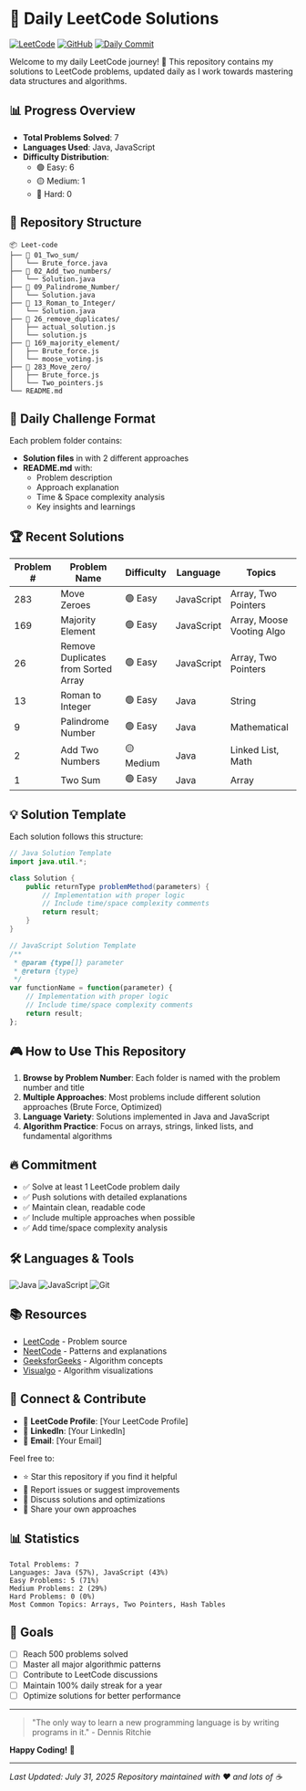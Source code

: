 # 🚀 Daily LeetCode Solutions

[![LeetCode](https://img.shields.io/badge/LeetCode-FFA116?style=for-the-badge&logo=leetcode&logoColor=black)](https://leetcode.com/)
[![GitHub](https://img.shields.io/badge/GitHub-181717?style=for-the-badge&logo=github&logoColor=white)](https://github.com/)
[![Daily Commit](https://img.shields.io/badge/Daily%20Commit-✅-brightgreen?style=for-the-badge)](https://github.com/)

Welcome to my daily LeetCode journey! 🎯 This repository contains my solutions to LeetCode problems, updated daily as I work towards mastering data structures and algorithms.

## 📊 Progress Overview

- **Total Problems Solved**: 7
- **Languages Used**: Java, JavaScript
- **Difficulty Distribution**:
  - 🟢 Easy: 6
  - 🟡 Medium: 1
  - 🔴 Hard: 0

## 📁 Repository Structure

```
📦 Leet-code
├── 📂 01_Two_sum/
│   └── Brute_force.java
├── 📂 02_Add_two_numbers/
│   └── Solution.java
├── 📂 09_Palindrome_Number/
│   └── Solution.java
├── 📂 13_Roman_to_Integer/
│   └── Solution.java
├── 📂 26_remove_duplicates/
│   ├── actual_solution.js
│   └── solution.js
├── 📂 169_majority_element/
│   ├── Brute_force.js
│   └── moose_voting.js
├── 📂 283_Move_zero/
│   ├── Brute_force.js
│   └── Two_pointers.js
└── README.md
```

## 🎯 Daily Challenge Format

Each problem folder contains:
- **Solution files** in with 2 different approaches
- **README.md** with:
  - Problem description
  - Approach explanation
  - Time & Space complexity analysis
  - Key insights and learnings

## 🏆 Recent Solutions

| Problem # | Problem Name | Difficulty | Language | Topics |
|-----------|--------------|------------|----------|--------|
| 283 | Move Zeroes | 🟢 Easy | JavaScript | Array, Two Pointers |
| 169 | Majority Element | 🟢 Easy | JavaScript | Array, Moose Vooting Algo |
| 26 | Remove Duplicates from Sorted Array | 🟢 Easy | JavaScript | Array, Two Pointers |
| 13 | Roman to Integer | 🟢 Easy | Java | String |
| 9 | Palindrome Number | 🟢 Easy | Java | Mathematical |
| 2 | Add Two Numbers | 🟡 Medium | Java | Linked List, Math |
| 1 | Two Sum | 🟢 Easy | Java | Array |

## 💡 Solution Template

Each solution follows this structure:

```java
// Java Solution Template
import java.util.*;

class Solution {
    public returnType problemMethod(parameters) {
        // Implementation with proper logic
        // Include time/space complexity comments
        return result;
    }
}
```

```javascript
// JavaScript Solution Template
/**
 * @param {type[]} parameter
 * @return {type}
 */
var functionName = function(parameter) {
    // Implementation with proper logic
    // Include time/space complexity comments
    return result;
};
```

## 🎮 How to Use This Repository

1. **Browse by Problem Number**: Each folder is named with the problem number and title
2. **Multiple Approaches**: Most problems include different solution approaches (Brute Force, Optimized)
3. **Language Variety**: Solutions implemented in Java and JavaScript
4. **Algorithm Practice**: Focus on arrays, strings, linked lists, and fundamental algorithms

## 🔥 Commitment

- ✅ Solve at least 1 LeetCode problem daily
- ✅ Push solutions with detailed explanations
- ✅ Maintain clean, readable code
- ✅ Include multiple approaches when possible
- ✅ Add time/space complexity analysis

## 🛠️ Languages & Tools

![Java](https://img.shields.io/badge/Java-ED8B00?style=flat&logo=java&logoColor=white)
![JavaScript](https://img.shields.io/badge/JavaScript-F7DF1E?style=flat&logo=javascript&logoColor=black)
![Git](https://img.shields.io/badge/Git-F05032?style=flat&logo=git&logoColor=white)

## 📚 Resources

- [LeetCode](https://leetcode.com/) - Problem source
- [NeetCode](https://neetcode.io/) - Patterns and explanations
- [GeeksforGeeks](https://www.geeksforgeeks.org/) - Algorithm concepts
- [Visualgo](https://visualgo.net/) - Algorithm visualizations

## 🤝 Connect & Contribute

- 🔗 **LeetCode Profile**: [Your LeetCode Profile]
- 💼 **LinkedIn**: [Your LinkedIn]
- 📧 **Email**: [Your Email]

Feel free to:
- ⭐ Star this repository if you find it helpful
- 🐛 Report issues or suggest improvements
- 💬 Discuss solutions and optimizations
- 🤝 Share your own approaches

## 📊 Statistics

```
Total Problems: 7
Languages: Java (57%), JavaScript (43%)
Easy Problems: 5 (71%)
Medium Problems: 2 (29%)
Hard Problems: 0 (0%)
Most Common Topics: Arrays, Two Pointers, Hash Tables
```

## 🎯 Goals

- [ ] Reach 500 problems solved
- [ ] Master all major algorithmic patterns
- [ ] Contribute to LeetCode discussions
- [ ] Maintain 100% daily streak for a year
- [ ] Optimize solutions for better performance

---

> "The only way to learn a new programming language is by writing programs in it." - Dennis Ritchie

**Happy Coding!** 🚀

---
*Last Updated: July 31, 2025*
*Repository maintained with ❤️ and lots of ☕*